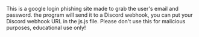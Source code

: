 This is a google login phishing site made to grab the user's email and password. the program will send it to a Discord webhook, you can put your Discord webhook URL in the js.js file. 
Please don't use this for malicious purposes, educational use only!
